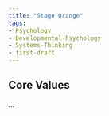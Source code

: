 ```yaml
---
title: "Stage Orange"
tags:
- Psychology
- Developmental-Psychology
- Systems-Thinking
- first-draft
---
```


## Core Values

...

